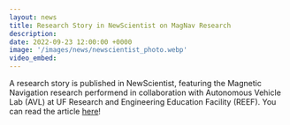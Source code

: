 ```yaml
---
layout: news
title: Research Story in NewScientist on MagNav Research
description:
date: 2022-09-23 12:00:00 +0000
image: '/images/news/newscientist_photo.webp'
video_embed:
---
```

A research story is published in NewScientist, featuring the Magnetic Navigation research performend in collaboration with Autonomous Vehicle Lab (AVL) at UF Research and Engineering Education Facility (REEF). You can read the article [here](https://www.newscientist.com/article/2338669-robot-navigates-indoors-by-tracking-anomalies-in-magnetic-fields/)!
